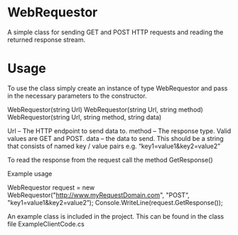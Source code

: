 WebRequestor
============

A simple class for sending GET and POST HTTP requests and reading the returned response stream.

Usage
=====

To use the class simply create an instance of type WebRequestor and pass in the necessary parameters to the constructor.

WebRequestor(string Url)
WebRequestor(string Url, string method)
WebRequestor(string Url, string method, string data)

Url – The HTTP endpoint to send data to.
method – The response type. Valid values are GET and POST.
data – the data to send. This should be a string that consists of named key / value pairs e.g. “key1=value1&key2=value2”

To read the response from the request call the method GetResponse()

Example usage

WebRequestor request = new WebRequestor("http://www.myRequestDomain.com", "POST“, "key1=value1&key2=value2”);
Console.WriteLine(request.GetResponse());

An example class is included in the project. This can be found in the class file ExampleClientCode.cs


